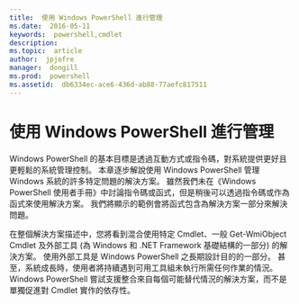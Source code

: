 ```yaml
---
title:  使用 Windows PowerShell 進行管理
ms.date:  2016-05-11
keywords:  powershell,cmdlet
description:  
ms.topic:  article
author:  jpjofre
manager:  dongill
ms.prod:  powershell
ms.assetid:  db6334ec-ace6-436d-ab88-77aefc817511
---
```


# 使用 Windows PowerShell 進行管理
Windows PowerShell 的基本目標是透過互動方式或指令碼，對系統提供更好且更輕鬆的系統管理控制。 本章逐步解說使用 Windows PowerShell 管理 Windows 系統的許多特定問題的解決方案。 雖然我們未在《Windows PowerShell 使用者手冊》中討論指令碼或函式，但是稍後可以透過指令碼或作為函式來使用解決方案。 我們將顯示的範例會將函式包含為解決方案一部分來解決問題。

在整個解決方案描述中，您將看到混合使用特定 Cmdlet、一般 Get-WmiObject Cmdlet 及外部工具 (為 Windows 和 .NET Framework 基礎結構的一部分) 的解決方案。 使用外部工具是 Windows PowerShell 之長期設計目的的一部分。 甚至，系統成長時，使用者將持續遇到可用工具組未執行所需任何作業的情況。 Windows PowerShell 嘗試支援整合來自每個可能替代情況的解決方案，而不是單獨促進對 Cmdlet 實作的依存性。



<!--HONumber=May16_HO2-->


